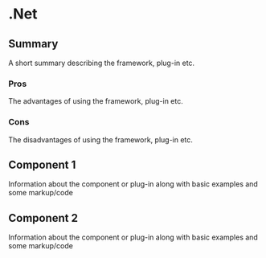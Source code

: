 .Net
======================

## Summary

A short summary describing the framework, plug-in etc.

### Pros

The advantages of using the framework, plug-in etc.

### Cons

The disadvantages of using the framework, plug-in etc.

## Component 1

Information about the component or plug-in along with basic examples and some markup/code

## Component 2

Information about the component or plug-in along with basic examples and some markup/code
